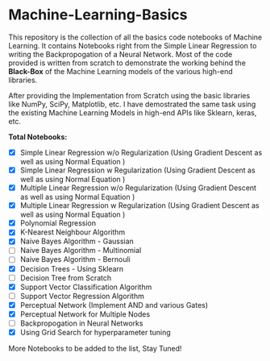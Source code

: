 # Machine-Learning-Basics

This repository is the collection of all the basics code notebooks of Machine Learning. It contains Notebooks right from the Simple Linear Regression to writing the Backpropogation of a Neural Network.
Most of the code provided is written from scratch to demonstrate the working behind the **Black-Box** of the Machine Learning models of the various high-end libraries.

After providing the Implementation from Scratch using the basic libraries like NumPy, SciPy, Matplotlib, etc. I have demostrated the same task using the existing Machine Learning Models in high-end APIs like Sklearn, keras, etc.

**Total Notebooks:**
- [x] Simple Linear Regression w/o Regularization (Using Gradient Descent as well as using Normal Equation )
- [x] Simple Linear Regression w Regularization (Using Gradient Descent as well as using Normal Equation )
- [x] Multiple Linear Regression w/o Regularization (Using Gradient Descent as well as using Normal Equation )
- [x] Multiple Linear Regression w Regularization (Using Gradient Descent as well as using Normal Equation )
- [x] Polynomial Regression
- [x] K-Nearest Neighbour Algorithm
- [x] Naive Bayes Algorithm - Gaussian
- [ ] Naive Bayes Algorithm - Multinomial
- [ ] Naive Bayes Algorithm - Bernouli
- [x] Decision Trees - Using Sklearn
- [ ] Decision Tree from Scratch
- [x] Support Vector Classification Algorithm
- [ ] Support Vector Regression Algorithm
- [x] Perceptual Network (Implement AND and various Gates)
- [x] Perceptual Network for Multiple Nodes
- [ ] Backpropogation in Neural Networks
- [x] Using Grid Search for hyperparameter tuning

More Notebooks to be added to the list, Stay Tuned!
